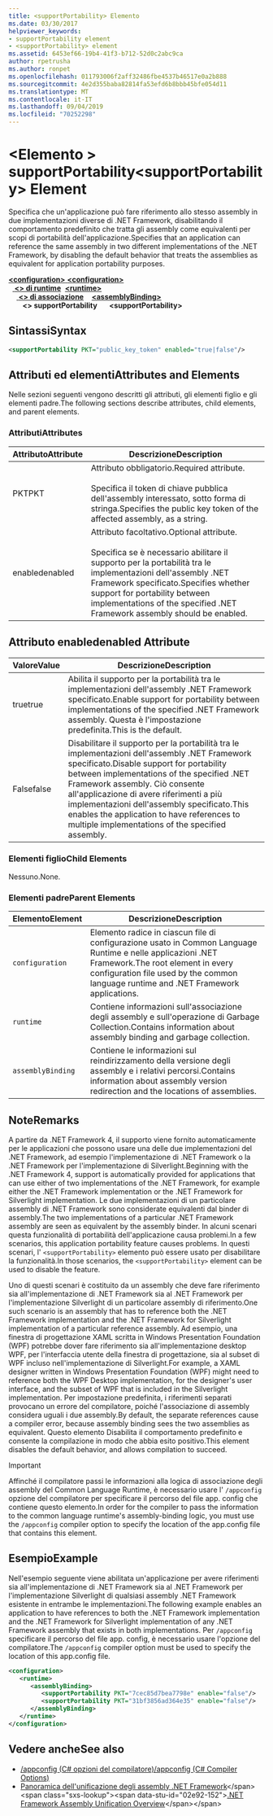 ```yaml
---
title: <supportPortability> Elemento
ms.date: 03/30/2017
helpviewer_keywords:
- supportPortability element
- <supportPortability> element
ms.assetid: 6453ef66-19b4-41f3-b712-52d0c2abc9ca
author: rpetrusha
ms.author: ronpet
ms.openlocfilehash: 011793006f2aff32486fbe4537b46517e0a2b888
ms.sourcegitcommit: 4e2d355baba82814fa53efd6b8bbb45bfe054d11
ms.translationtype: MT
ms.contentlocale: it-IT
ms.lasthandoff: 09/04/2019
ms.locfileid: "70252298"
---
```

# <a name="supportportability-element"></a><span data-ttu-id="02e92-102">\<Elemento > supportPortability</span><span class="sxs-lookup"><span data-stu-id="02e92-102">\<supportPortability> Element</span></span>
<span data-ttu-id="02e92-103">Specifica che un'applicazione può fare riferimento allo stesso assembly in due implementazioni diverse di .NET Framework, disabilitando il comportamento predefinito che tratta gli assembly come equivalenti per scopi di portabilità dell'applicazione.</span><span class="sxs-lookup"><span data-stu-id="02e92-103">Specifies that an application can reference the same assembly in two different implementations of the .NET Framework, by disabling the default behavior that treats the assemblies as equivalent for application portability purposes.</span></span>  
  
<span data-ttu-id="02e92-104">[ **\<configuration>** ](../configuration-element.md)</span><span class="sxs-lookup"><span data-stu-id="02e92-104">[**\<configuration>**](../configuration-element.md)</span></span>\
<span data-ttu-id="02e92-105">&nbsp;&nbsp;[ **\<> di runtime**](runtime-element.md)</span><span class="sxs-lookup"><span data-stu-id="02e92-105">&nbsp;&nbsp;[**\<runtime>**](runtime-element.md)</span></span>\
<span data-ttu-id="02e92-106">&nbsp;&nbsp;&nbsp;&nbsp;[ **\<> di associazione**](assemblybinding-element-for-runtime.md)</span><span class="sxs-lookup"><span data-stu-id="02e92-106">&nbsp;&nbsp;&nbsp;&nbsp;[**\<assemblyBinding>**](assemblybinding-element-for-runtime.md)</span></span>\
<span data-ttu-id="02e92-107">&nbsp;&nbsp;&nbsp;&nbsp;&nbsp;&nbsp; **\<> supportPortability**</span><span class="sxs-lookup"><span data-stu-id="02e92-107">&nbsp;&nbsp;&nbsp;&nbsp;&nbsp;&nbsp;**\<supportPortability>**</span></span>  
  
## <a name="syntax"></a><span data-ttu-id="02e92-108">Sintassi</span><span class="sxs-lookup"><span data-stu-id="02e92-108">Syntax</span></span>  
  
```xml  
<supportPortability PKT="public_key_token" enabled="true|false"/>  
```  
  
## <a name="attributes-and-elements"></a><span data-ttu-id="02e92-109">Attributi ed elementi</span><span class="sxs-lookup"><span data-stu-id="02e92-109">Attributes and Elements</span></span>  

<span data-ttu-id="02e92-110">Nelle sezioni seguenti vengono descritti gli attributi, gli elementi figlio e gli elementi padre.</span><span class="sxs-lookup"><span data-stu-id="02e92-110">The following sections describe attributes, child elements, and parent elements.</span></span>  
  
### <a name="attributes"></a><span data-ttu-id="02e92-111">Attributi</span><span class="sxs-lookup"><span data-stu-id="02e92-111">Attributes</span></span>  
  
|<span data-ttu-id="02e92-112">Attributo</span><span class="sxs-lookup"><span data-stu-id="02e92-112">Attribute</span></span>|<span data-ttu-id="02e92-113">Descrizione</span><span class="sxs-lookup"><span data-stu-id="02e92-113">Description</span></span>|  
|---------------|-----------------|  
|<span data-ttu-id="02e92-114">PKT</span><span class="sxs-lookup"><span data-stu-id="02e92-114">PKT</span></span>|<span data-ttu-id="02e92-115">Attributo obbligatorio.</span><span class="sxs-lookup"><span data-stu-id="02e92-115">Required attribute.</span></span><br /><br /> <span data-ttu-id="02e92-116">Specifica il token di chiave pubblica dell'assembly interessato, sotto forma di stringa.</span><span class="sxs-lookup"><span data-stu-id="02e92-116">Specifies the public key token of the affected assembly, as a string.</span></span>|  
|<span data-ttu-id="02e92-117">enabled</span><span class="sxs-lookup"><span data-stu-id="02e92-117">enabled</span></span>|<span data-ttu-id="02e92-118">Attributo facoltativo.</span><span class="sxs-lookup"><span data-stu-id="02e92-118">Optional attribute.</span></span><br /><br /> <span data-ttu-id="02e92-119">Specifica se è necessario abilitare il supporto per la portabilità tra le implementazioni dell'assembly .NET Framework specificato.</span><span class="sxs-lookup"><span data-stu-id="02e92-119">Specifies whether support for portability between implementations of the specified .NET Framework assembly should be enabled.</span></span>|  
  
## <a name="enabled-attribute"></a><span data-ttu-id="02e92-120">Attributo enabled</span><span class="sxs-lookup"><span data-stu-id="02e92-120">enabled Attribute</span></span>  
  
|<span data-ttu-id="02e92-121">Valore</span><span class="sxs-lookup"><span data-stu-id="02e92-121">Value</span></span>|<span data-ttu-id="02e92-122">Descrizione</span><span class="sxs-lookup"><span data-stu-id="02e92-122">Description</span></span>|  
|-----------|-----------------|  
|<span data-ttu-id="02e92-123">true</span><span class="sxs-lookup"><span data-stu-id="02e92-123">true</span></span>|<span data-ttu-id="02e92-124">Abilita il supporto per la portabilità tra le implementazioni dell'assembly .NET Framework specificato.</span><span class="sxs-lookup"><span data-stu-id="02e92-124">Enable support for portability between implementations of the specified .NET Framework assembly.</span></span> <span data-ttu-id="02e92-125">Questa è l'impostazione predefinita.</span><span class="sxs-lookup"><span data-stu-id="02e92-125">This is the default.</span></span>|  
|<span data-ttu-id="02e92-126">False</span><span class="sxs-lookup"><span data-stu-id="02e92-126">false</span></span>|<span data-ttu-id="02e92-127">Disabilitare il supporto per la portabilità tra le implementazioni dell'assembly .NET Framework specificato.</span><span class="sxs-lookup"><span data-stu-id="02e92-127">Disable support for portability between implementations of the specified .NET Framework assembly.</span></span> <span data-ttu-id="02e92-128">Ciò consente all'applicazione di avere riferimenti a più implementazioni dell'assembly specificato.</span><span class="sxs-lookup"><span data-stu-id="02e92-128">This enables the application to have references to multiple implementations of the specified assembly.</span></span>|  
  
### <a name="child-elements"></a><span data-ttu-id="02e92-129">Elementi figlio</span><span class="sxs-lookup"><span data-stu-id="02e92-129">Child Elements</span></span>  

<span data-ttu-id="02e92-130">Nessuno.</span><span class="sxs-lookup"><span data-stu-id="02e92-130">None.</span></span>  
  
### <a name="parent-elements"></a><span data-ttu-id="02e92-131">Elementi padre</span><span class="sxs-lookup"><span data-stu-id="02e92-131">Parent Elements</span></span>  
  
|<span data-ttu-id="02e92-132">Elemento</span><span class="sxs-lookup"><span data-stu-id="02e92-132">Element</span></span>|<span data-ttu-id="02e92-133">Descrizione</span><span class="sxs-lookup"><span data-stu-id="02e92-133">Description</span></span>|  
|-------------|-----------------|  
|`configuration`|<span data-ttu-id="02e92-134">Elemento radice in ciascun file di configurazione usato in Common Language Runtime e nelle applicazioni .NET Framework.</span><span class="sxs-lookup"><span data-stu-id="02e92-134">The root element in every configuration file used by the common language runtime and .NET Framework applications.</span></span>|  
|`runtime`|<span data-ttu-id="02e92-135">Contiene informazioni sull'associazione degli assembly e sull'operazione di Garbage Collection.</span><span class="sxs-lookup"><span data-stu-id="02e92-135">Contains information about assembly binding and garbage collection.</span></span>|  
|`assemblyBinding`|<span data-ttu-id="02e92-136">Contiene le informazioni sul reindirizzamento della versione degli assembly e i relativi percorsi.</span><span class="sxs-lookup"><span data-stu-id="02e92-136">Contains information about assembly version redirection and the locations of assemblies.</span></span>|  
  
## <a name="remarks"></a><span data-ttu-id="02e92-137">Note</span><span class="sxs-lookup"><span data-stu-id="02e92-137">Remarks</span></span>  

<span data-ttu-id="02e92-138">A partire da .NET Framework 4, il supporto viene fornito automaticamente per le applicazioni che possono usare una delle due implementazioni del .NET Framework, ad esempio l'implementazione di .NET Framework o la .NET Framework per l'implementazione di Silverlight.</span><span class="sxs-lookup"><span data-stu-id="02e92-138">Beginning with the .NET Framework 4, support is automatically provided for applications that can use either of two implementations of the .NET Framework, for example either the .NET Framework implementation or the .NET Framework for Silverlight implementation.</span></span> <span data-ttu-id="02e92-139">Le due implementazioni di un particolare assembly di .NET Framework sono considerate equivalenti dal binder di assembly.</span><span class="sxs-lookup"><span data-stu-id="02e92-139">The two implementations of a particular .NET Framework assembly are seen as equivalent by the assembly binder.</span></span> <span data-ttu-id="02e92-140">In alcuni scenari questa funzionalità di portabilità dell'applicazione causa problemi.</span><span class="sxs-lookup"><span data-stu-id="02e92-140">In a few scenarios, this application portability feature causes problems.</span></span> <span data-ttu-id="02e92-141">In questi scenari, l' `<supportPortability>` elemento può essere usato per disabilitare la funzionalità.</span><span class="sxs-lookup"><span data-stu-id="02e92-141">In those scenarios, the `<supportPortability>` element can be used to disable the feature.</span></span>  
  
<span data-ttu-id="02e92-142">Uno di questi scenari è costituito da un assembly che deve fare riferimento sia all'implementazione di .NET Framework sia al .NET Framework per l'implementazione Silverlight di un particolare assembly di riferimento.</span><span class="sxs-lookup"><span data-stu-id="02e92-142">One such scenario is an assembly that has to reference both the .NET Framework implementation and the .NET Framework for Silverlight implementation of a particular reference assembly.</span></span> <span data-ttu-id="02e92-143">Ad esempio, una finestra di progettazione XAML scritta in Windows Presentation Foundation (WPF) potrebbe dover fare riferimento sia all'implementazione desktop WPF, per l'interfaccia utente della finestra di progettazione, sia al subset di WPF incluso nell'implementazione di Silverlight.</span><span class="sxs-lookup"><span data-stu-id="02e92-143">For example, a XAML designer written in Windows Presentation Foundation (WPF) might need to reference both the WPF Desktop implementation, for the designer's user interface, and the subset of WPF that is included in the Silverlight implementation.</span></span> <span data-ttu-id="02e92-144">Per impostazione predefinita, i riferimenti separati provocano un errore del compilatore, poiché l'associazione di assembly considera uguali i due assembly.</span><span class="sxs-lookup"><span data-stu-id="02e92-144">By default, the separate references cause a compiler error, because assembly binding sees the two assemblies as equivalent.</span></span> <span data-ttu-id="02e92-145">Questo elemento Disabilita il comportamento predefinito e consente la compilazione in modo che abbia esito positivo.</span><span class="sxs-lookup"><span data-stu-id="02e92-145">This element disables the default behavior, and allows compilation to succeed.</span></span>  
  
> [!IMPORTANT]
> <span data-ttu-id="02e92-146">Affinché il compilatore passi le informazioni alla logica di associazione degli assembly del Common Language Runtime, è necessario usare l' `/appconfig` opzione del compilatore per specificare il percorso del file app. config che contiene questo elemento.</span><span class="sxs-lookup"><span data-stu-id="02e92-146">In order for the compiler to pass the information to the common language runtime's assembly-binding logic, you must use the `/appconfig` compiler option to specify the location of the app.config file that contains this element.</span></span>  
  
## <a name="example"></a><span data-ttu-id="02e92-147">Esempio</span><span class="sxs-lookup"><span data-stu-id="02e92-147">Example</span></span>  

<span data-ttu-id="02e92-148">Nell'esempio seguente viene abilitata un'applicazione per avere riferimenti sia all'implementazione di .NET Framework sia al .NET Framework per l'implementazione Silverlight di qualsiasi assembly .NET Framework esistente in entrambe le implementazioni.</span><span class="sxs-lookup"><span data-stu-id="02e92-148">The following example enables an application to have references to both the .NET Framework implementation and the .NET Framework for Silverlight implementation of any .NET Framework assembly that exists in both implementations.</span></span> <span data-ttu-id="02e92-149">Per `/appconfig` specificare il percorso del file app. config, è necessario usare l'opzione del compilatore.</span><span class="sxs-lookup"><span data-stu-id="02e92-149">The `/appconfig` compiler option must be used to specify the location of this app.config file.</span></span>  
  
```xml  
<configuration>  
   <runtime>  
      <assemblyBinding>  
         <supportPortability PKT="7cec85d7bea7798e" enable="false"/>  
         <supportPortability PKT="31bf3856ad364e35" enable="false"/>  
      </assemblyBinding>  
   </runtime>  
</configuration>  
```  
  
## <a name="see-also"></a><span data-ttu-id="02e92-150">Vedere anche</span><span class="sxs-lookup"><span data-stu-id="02e92-150">See also</span></span>

- [<span data-ttu-id="02e92-151">/appconfig (C# opzioni del compilatore)</span><span class="sxs-lookup"><span data-stu-id="02e92-151">/appconfig (C# Compiler Options)</span></span>](../../../../csharp/language-reference/compiler-options/appconfig-compiler-option.md)
- <span data-ttu-id="02e92-152">[Panoramica dell'unificazione degli assembly .NET Framework](https://docs.microsoft.com/previous-versions/dotnet/netframework-4.0/db7849ey(v=vs.100))</span><span class="sxs-lookup"><span data-stu-id="02e92-152">[.NET Framework Assembly Unification Overview](https://docs.microsoft.com/previous-versions/dotnet/netframework-4.0/db7849ey(v=vs.100))</span></span>
